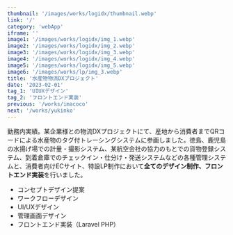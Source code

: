 ```yaml
---
thumbnail: '/images/works/logidx/thumbnail.webp'
link: '/'
category: 'webApp'
iframe: ''
image1: '/images/works/logidx/img_1.webp'
image2: '/images/works/logidx/img_2.webp'
image3: '/images/works/logidx/img_3.webp'
image4: '/images/works/logidx/img_4.webp'
image5: '/images/works/logidx/img_5.webp'
image6: '/images/works/lp/img_3.webp'
title: '水産物物流DXプロジェクト'
date: '2023-02-01'
tag_1: 'UIUXデザイン'
tag_2: 'フロントエンド実装'
previous: '/works/imacoco'
next: '/works/yukinko'
---
```


勤務内実績。某企業様との物流DXプロジェクトにて、産地から消費者までQRコードによる水産物のタグ付トレーシングシステムに参画しました。徳島、鹿児島の水揚げ場での計量・撮影システム、某航空会社の協力のもとでの貨物登録システム、到着倉庫でのチェックイン・仕分け・発送システムなどの各種管理システムと、消費者向けECサイト、特設LP制作において**全てのデザイン制作、フロントエンド実装**を行いました。

- コンセプトデザイン提案
- ワークフローデザイン
- UI/UXデザイン
- 管理画面デザイン
- フロントエンド実装（Laravel PHP）